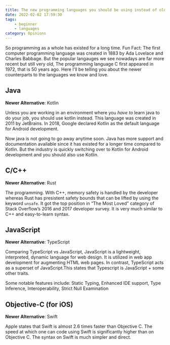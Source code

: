 ```yaml
---
title: The new programming languages you should be using instead of older ones
date: 2022-02-02 17:59:30
tags:
    - beginner
    - languages
category: Opinions
---
```



So programming as a whole has existed for a long time. Fun Fact: The first computer programming language was created in 1883 by Ada Lovelace and Charles Babbage. But the popular langauges we see nowadays are far more recent but still very old, The programming language C first appeared in 1972, that is 50 years ago. Here I'll be telling you about the newer counterparts to the languages we know and love.

<!-- more -->

## Java

**Newer Alternative**: Kotlin

Unless you are working in an environment where you *have to* learn java to do your job, you should use kotlin instead. This language was created in 2011 by JetBrains. In 2018, Google declared Kotlin as the default language for Android development.

Now java is not going to go away anytime soon. Java has more support and documentation available since it has existed for a longer time compared to Kotlin. But the industry is quickly switching over to Kotlin for Android development and you should also use Kotlin.

## C/C++

**Newer Alternative**: Rust

The programming. With C++, memory safety is handled by the developer whereas Rust has presistent safety bounds that can be lifted by using the keyword `unsafe`.  It got the top position in “The Most Loved” category of Stack Overflow’s 2016 and 2017 developer survey. It is very much similar to C++ and easy-to-learn syntax.

## JavaScript

**Newer Alternative**: TypeScript

Comparing TypeScript vs JavaScript, JavaScript is a lightweight, interpreted, dynamic language for web design. It is utilized in web app development for augmenting HTML web pages. In contrast, TypeScript acts as a superset of JavaScript.This states that Typescript is JavaScript + some other traits.

Some notable features include: Static Typing, Enhanced IDE support, Type Inference, Interoperability, Strict Null Examination

## Objective-C (for iOS)

**Newer Alternative**: Swift

Apple states that Swift is almost 2.6 times faster than Objective C. The speed at which one can code using Swift is significantly higher than on Objective C. The syntax on Swift is much simpler and direct.
